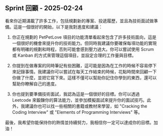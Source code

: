 ## Sprint 回顧 - 2025-02-24

看來你近期滿載了許多工作，包括規劃新的專案、投遞履歷，並且為技術面試做準備。這是一個很好的開始，以下是我對進度和建議：

1. 你正在規劃的 PetPetLove 項目的功能清單看起來包含了許多技術面向，這是一個很好的機會來提升你的技術能力。但同時我建議你要確保每項功能的實現都有明確的規劃和時程，否則可能會感到壓力過大。你可以嘗試使用 Scrum 或 Kanban 的方式來管理這個項目，並設定合理的工作量與目標。

2. 你提到在做專案的同時筆記有些困難，這可能是因為在工作的時候不容易停下來記錄事情。我建議你可以嘗試在每天工作結束的時候，花點時間來回顧一下你做了什麼，並把它寫下來。這樣不僅可以幫助你記住你學到的東西，還可以幫助你瞭解自己的進度。

3. 你也提到要準備技術面試，我認為這是一個很好的目標。你可以透過 Leetcode 來鍛鍊你的算法能力，並參加模擬面試來提升你的面試技巧。此外，我建議你也可以找一些相關的書籍或教材來學習，如 "Cracking the Coding Interview" 或 "Elements of Programming Interviews" 等。

最後，我希望你能保持你的熱情並持續努力，我相信你一定可以達成你的目標。加油！

